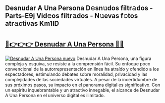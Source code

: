 ## Desnudar A Una Persona D𝚎sn𝚞dos filtr𝚊dos - Parts-E9j Vid𝚎os filtr𝚊dos - N𝚞evas f𝚘tos atr𝚊ctivas Km1lD

# <h2><a href="http://mb8k6e.tromn.icu/?c=Desnudar+A+Una+Persona">🔗👉👉👉 Desnudar A Una Persona 🔗🔗</a></h2>

[![Desnudar A Una Persona nuevo](https://i.imgur.com/pEAQMta.gif)](http://mb8k6e.tromn.icu/?c=Desnudar+A+Una+Persona)
Desnudar A Una Persona, una figura compleja y esquiva, se resiste a la comprensión fácil. Su enfoque poco convencional de la autorrepresentación en línea ha atraído y ofendido a los espectadores, estimulando debates sobre moralidad, privacidad y las complejidades de las sociedades virtuales. A pesar de la incertidumbre de sus próximos pasos, su impacto en el panorama digital es significativo. Con un espíritu inquebrantable y un atractivo innegable, el alcance de Desnudar A Una Persona en el universo digital es ilimitado.

